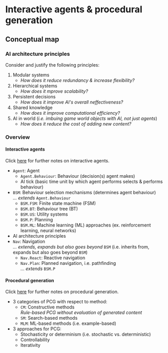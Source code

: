 # Interactive agents & procedural generation

## Conceptual map
### AI architecture principles
Consider and justify the following principles:

1. Modular systems
    - _How does it reduce redundancy & increase flexibility?_
2. Hierarchical systems
    - _How does it mprove scalability?_
3. Persistent decisions
    - _How does it improve AI's overall neffectiveness?_
4. Shared knowledge
    - _How does it improve computational efficiency?_
5. AI in world (_i.e. imbuing game world objects with AI, not just agents_)
    - _How does it reduce the cost of adding new content?_
### Overview
#### Interactive agents
Click [here](https://github.com/pranigopu/interactiveAgents-proceduralGeneration/blob/32a11a1bace43c5e44ef2022bf4e905fd12b4713/interactiveAgents.md) for further notes on interactive agents.

- `Agent`: Agent
     - `Agent.Behaviour`: Behaviour (decision(s) agent makes)
     - AI tick (basic time unit by which agent performs selects & performs behaviour)
- `BSM`: Behaviour selection mechanisms (determines agent behaviour) <br> _... extends_ `Agent.Behaviour`
    - `BSM.FSM`: Finite state machine (FSM)
    - `BSM.BT`: Behaviour tree (BT)
    - `BSM.US`: Utility systems
    - `BSM.P`: Planning
    - `BSM.ML`: Machine learning (ML) approaches (ex. reinforcement learning, neural networks)
- AI architecture principles
- `Nav`: Navigation <br> _... extends, expands but also goes beyond_ `BSM` (i.e. inherits from, expands but also goes beyond `BSM`)
    - `Nav.React`: Reactive navigation
     - `Nav.Plan`: Planned navigation, i.e. pathfinding <br> _... extends_ `BSM.P`

#### Procedural generation
Click [here](https://github.com/pranigopu/interactiveAgents-proceduralGeneration/blob/3032eea237c3ea725f570f633b546de69564cb88/proceduralGeneration.md) for further notes on procedural generation.

- 3 categories of PCG with respect to method:
    - `CM`: Constructive methods <br> _Rule-based PCG without evaluation of generated content_
    - `SM`: Search-based methods
    - `MLM`: ML-based methods (i.e. example-based)
 - 3 approaches for PCG:
    - Stochasticity or determinism (i.e. stochastic vs. deterministic)
    - Controllability
    - Iterativity
